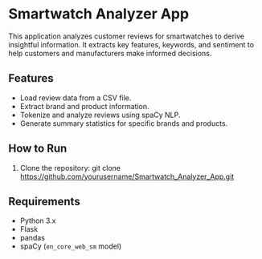 # Smartwatch Analyzer App

This application analyzes customer reviews for smartwatches to derive insightful information. It extracts key features, keywords, and sentiment to help customers and manufacturers make informed decisions.

## Features
- Load review data from a CSV file.
- Extract brand and product information.
- Tokenize and analyze reviews using spaCy NLP.
- Generate summary statistics for specific brands and products.

## How to Run
1. Clone the repository:
git clone https://github.com/yourusername/Smartwatch_Analyzer_App.git

## Requirements
- Python 3.x
- Flask
- pandas
- spaCy (`en_core_web_sm` model)
